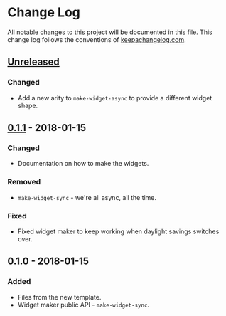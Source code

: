 # Change Log
All notable changes to this project will be documented in this file. This change log follows the conventions of [keepachangelog.com](http://keepachangelog.com/).

## [Unreleased]
### Changed
- Add a new arity to `make-widget-async` to provide a different widget shape.

## [0.1.1] - 2018-01-15
### Changed
- Documentation on how to make the widgets.

### Removed
- `make-widget-sync` - we're all async, all the time.

### Fixed
- Fixed widget maker to keep working when daylight savings switches over.

## 0.1.0 - 2018-01-15
### Added
- Files from the new template.
- Widget maker public API - `make-widget-sync`.

[Unreleased]: https://github.com/your-name/lisp-in-clojure/compare/0.1.1...HEAD
[0.1.1]: https://github.com/your-name/lisp-in-clojure/compare/0.1.0...0.1.1
